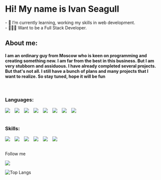 <!-- ### Hi there 👋 -->

<!--
**IvanSeagull/IvanSeagull** is a ✨ _special_ ✨ repository because its `README.md` (this file) appears on your GitHub profile.

Here are some ideas to get you started:

- 🔭 I’m currently working on ...
- 👯 I’m looking to collaborate on ...
- 🤔 I’m looking for help with ...
- 💬 Ask me about ...
- 📫 How to reach me: ...
- 😄 Pronouns: ...
- ⚡ Fun fact: ...
 -->

<!-- Header -->

  <h1 align="">
     Hi! My name is Ivan Seagull 
  </h1>
- 🌱 I’m currently learning, working my skills in web development.
<br/>
- 👨🏽‍💻 Want to be a Full Stack Developer.

  <!-- <p>am a Junior Frontend Developer!</p> -->
<br/>
<h2>About me:</h2>
<h4>
I am an ordinary guy from Moscow who is keen on programming and creating something new. I am far from the best in this business. But I am very stubborn and assiduous. I have already completed several projects. But that's not all. I still have a bunch of plans and many projects that I want to realize. So stay tuned, hope it will be fun
</h4>
<br/>
<h3>Languages:</h3>

<img align="left" style="margin-right:15px" src="https://img.shields.io/badge/-JavaScript-090909?style=for-the-badge&logo=javascript">
<img align="left" style="margin-right:15px" src="https://img.shields.io/badge/-Nodejs-090909?style=for-the-badge&logo=node.js">
<img align="left" style="margin-right:15px" src="https://img.shields.io/badge/-Python-090909?style=for-the-badge&logo=python">
<img align="left" style="margin-right:15px" src="https://img.shields.io/badge/-Html-090909?style=for-the-badge&logo=html5">
<img align="left" style="margin-right:15px" src="https://img.shields.io/badge/-Css3-090909?style=for-the-badge&logo=css3">
<img align="left" style="margin-right:15px" src="https://img.shields.io/badge/-Sass-090909?style=for-the-badge&logo=sass">
<img align="left" style="margin-right:15px" src="https://img.shields.io/badge/-Php-090909?style=for-the-badge&logo=php">
<img align="left" style="margin-right:15px" src="https://img.shields.io/badge/-dart-090909?style=for-the-badge&logo=dart">

<br/>
<br/>

<!-- ###Tools: -->

<h3>Skills:</h3>
<img align="left" style="margin-right:15px" src="https://img.shields.io/badge/-React-090909?style=for-the-badge&logo=react">

<img align="left" style="margin-right:15px" src="https://img.shields.io/badge/-redux-090909?style=for-the-badge&logo=Redux">
<img align="left" style="margin-right:15px" src="https://img.shields.io/badge/-Visual Studio Code-090909?style=for-the-badge&logo=visual%20studio%20code">
<img align="left" style="margin-right:15px" src="https://img.shields.io/badge/-git-090909?style=for-the-badge&logo=git">
<img align="left" style="margin-right:15px" src="https://img.shields.io/badge/-github-090909?style=for-the-badge&logo=github">

<img align="left" style="margin-right:15px" src="https://img.shields.io/badge/-Firebase-090909?style=for-the-badge&logo=firebase">

<!-- <br/> -->
<!-- <br/> -->

<br/>
<br/>

Follow me

<img src="https://github-readme-stats.vercel.app/api?username=IvanSeagull&theme=dark&show_icons=true">

![Top Langs](https://github-readme-stats.vercel.app/api/top-langs/?username=ivanseagull&layout=compact&theme=dark)
